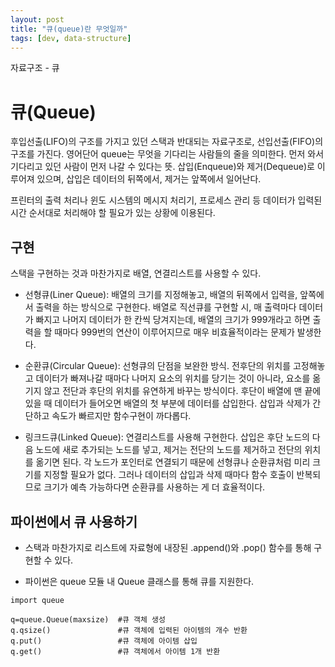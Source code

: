 ```yaml
---
layout: post
title: "큐(queue)란 무엇일까"
tags: [dev, data-structure]
---
```


자료구조 - 큐

<h1>큐(Queue)</h1>

후입선출(LIFO)의 구조를 가지고 있던 스택과 반대되는 자료구조로, 선입선출(FIFO)의 구조를 가진다. 영어단어 queue는 무엇을 기다리는 사람들의 줄을 의미한다. 먼저 와서 기다리고 있던 사람이 먼저 나갈 수 있다는 뜻. 삽입(Enqueue)와 제거(Dequeue)로 이루어져 있으며, 삽입은 데이터의 뒤쪽에서, 제거는 앞쪽에서 일어난다.

프린터의 출력 처리나 윈도 시스템의 메시지 처리기, 프로세스 관리 등 데이터가 입력된 시간 순서대로 처리해야 할 필요가 있는 상황에 이용된다.

<h2>구현</h2>

스택을 구현하는 것과 마찬가지로 배열, 연결리스트를 사용할 수 있다.

- 선형큐(Liner Queue): 배열의 크기를 지정해놓고, 배열의 뒤쪽에서 입력을, 앞쪽에서 출력을 하는 방식으로 구현한다. 배열로 직선큐를 구현할 시, 매 출력마다 데이터가 빠지고 나머지 데이터가 한 칸씩 당겨지는데, 배열의 크기가 999개라고 하면 출력을 할 때마다 999번의 연산이 이루어지므로 매우 비효율적이라는 문제가 발생한다.

- 순환큐(Circular Queue): 선형큐의 단점을 보완한 방식. 전후단의 위치를 고정해놓고 데이터가 빠져나갈 때마다 나머지 요소의 위치를 당기는 것이 아니라, 요소를 옮기지 않고 전단과 후단의 위치를 유연하게 바꾸는 방식이다. 후단이 배열에 맨 끝에 있을 때 데이터가 들어오면 배열의 첫 부분에 데이터를 삽입한다. 삽입과 삭제가 간단하고 속도가 빠르지만 함수구현이 까다롭다.

- 링크드큐(Linked Queue): 연결리스트를 사용해 구현한다. 삽입은 후단 노드의 다음 노드에 새로 추가되는 노드를 넣고, 제거는 전단의 노드를 제거하고 전단의 위치를 옮기면 된다. 각 노드가 포인터로 연결되기 때문에 선형큐나 순환큐처럼 미리 크기를 지정할 필요가 없다. 그러나 데이터의 삽입과 삭제 때마다 함수 호출이 반복되므로 크기가 예측 가능하다면 순환큐를 사용하는 게 더 효율적이다.

<h2>파이썬에서 큐 사용하기</h2>

- 스택과 마찬가지로 리스트에 자료형에 내장된 .append()와 .pop() 함수를 통해 구현할 수 있다.

- 파이썬은 queue 모듈 내 Queue 클래스를 통해 큐를 지원한다.

```.python3
import queue

q=queue.Queue(maxsize)  #큐 객체 생성
q.qsize()               #큐 객체에 입력된 아이템의 개수 반환
q.put()                 #큐 객체에 아이템 삽입
q.get()                 #큐 객체에서 아이템 1개 반환
```
